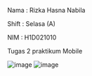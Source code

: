 Nama  : Rizka Hasna Nabila

Shift : Selasa (A)

NIM   : H1D021010
 
Tugas 2 praktikum Mobile

![image](https://github.com/rizkaa-hn/H1D021010_tugas2/assets/102272398/f520f965-bdc0-41cc-bc72-23e4fbfd1192)
![image](https://github.com/rizkaa-hn/H1D021010_tugas2/assets/102272398/e2bb8e42-1a23-4046-8dd9-e4f01a2e33d9)


